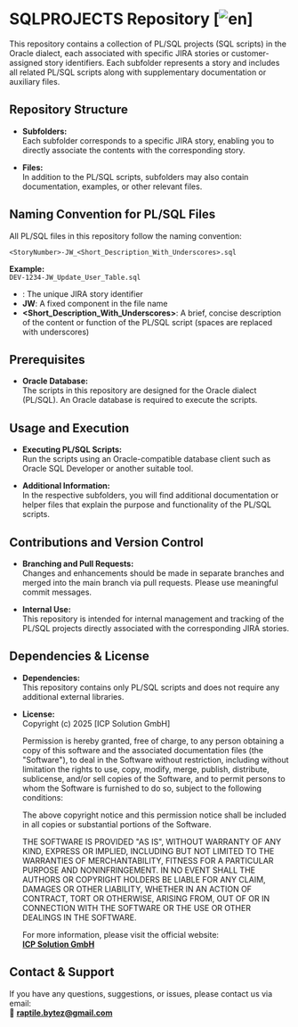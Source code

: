 # SQLPROJECTS Repository [![en](https://img.shields.io/badge/lang-en-red.svg)]

This repository contains a collection of PL/SQL projects (SQL scripts) in the Oracle dialect, each associated with specific JIRA stories or customer-assigned story identifiers. Each subfolder represents a story and includes all related PL/SQL scripts along with supplementary documentation or auxiliary files.

## Repository Structure

- **Subfolders:**  
  Each subfolder corresponds to a specific JIRA story, enabling you to directly associate the contents with the corresponding story.

- **Files:**  
  In addition to the PL/SQL scripts, subfolders may also contain documentation, examples, or other relevant files.

## Naming Convention for PL/SQL Files

All PL/SQL files in this repository follow the naming convention:

`<StoryNumber>-JW_<Short_Description_With_Underscores>.sql`

**Example:**  
`DEV-1234-JW_Update_User_Table.sql`

- **<StoryNumber>**: The unique JIRA story identifier  
- **JW**: A fixed component in the file name  
- **<Short_Description_With_Underscores>**: A brief, concise description of the content or function of the PL/SQL script (spaces are replaced with underscores)

## Prerequisites

- **Oracle Database:**  
  The scripts in this repository are designed for the Oracle dialect (PL/SQL). An Oracle database is required to execute the scripts.

## Usage and Execution

- **Executing PL/SQL Scripts:**  
  Run the scripts using an Oracle-compatible database client such as Oracle SQL Developer or another suitable tool.

- **Additional Information:**  
  In the respective subfolders, you will find additional documentation or helper files that explain the purpose and functionality of the PL/SQL scripts.

## Contributions and Version Control

- **Branching and Pull Requests:**  
  Changes and enhancements should be made in separate branches and merged into the main branch via pull requests. Please use meaningful commit messages.

- **Internal Use:**  
  This repository is intended for internal management and tracking of the PL/SQL projects directly associated with the corresponding JIRA stories.

## Dependencies & License

- **Dependencies:**  
  This repository contains only PL/SQL scripts and does not require any additional external libraries.

- **License:**  
  Copyright (c) 2025 [ICP Solution GmbH]

  Permission is hereby granted, free of charge, to any person obtaining a copy of this software and the associated documentation files (the "Software"), to deal in the Software without restriction, including without limitation the rights to use, copy, modify, merge, publish, distribute, sublicense, and/or sell copies of the Software, and to permit persons to whom the Software is furnished to do so, subject to the following conditions:

  The above copyright notice and this permission notice shall be included in all copies or substantial portions of the Software.

  THE SOFTWARE IS PROVIDED "AS IS", WITHOUT WARRANTY OF ANY KIND, EXPRESS OR IMPLIED, INCLUDING BUT NOT LIMITED TO THE WARRANTIES OF MERCHANTABILITY, FITNESS FOR A PARTICULAR PURPOSE AND NONINFRINGEMENT. IN NO EVENT SHALL THE AUTHORS OR COPYRIGHT HOLDERS BE LIABLE FOR ANY CLAIM, DAMAGES OR OTHER LIABILITY, WHETHER IN AN ACTION OF CONTRACT, TORT OR OTHERWISE, ARISING FROM, OUT OF OR IN CONNECTION WITH THE SOFTWARE OR THE USE OR OTHER DEALINGS IN THE SOFTWARE.

  For more information, please visit the official website:  
  **[ICP Solution GmbH](https://www.icpsolution.com)**

## Contact & Support

If you have any questions, suggestions, or issues, please contact us via email:  
📩 **[raptile.bytez@gmail.com](mailto:raptile.bytez@gmail.com)**